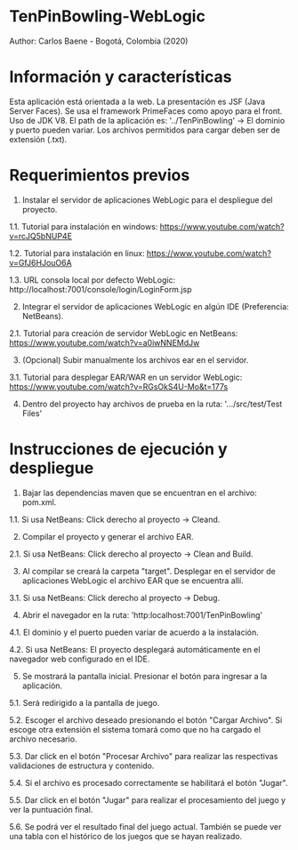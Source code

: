 # TenPinBowling-WebLogic
Author: Carlos Baene - Bogotá, Colombia (2020)

# Información y características

Esta aplicación está orientada a la web. La presentación es JSF (Java Server Faces). Se usa el framework PrimeFaces como apoyo para el front. Uso de JDK V8. El path de la aplicación es: '../TenPinBowling' -> El dominio y puerto pueden variar. Los archivos permitidos para cargar deben ser de extensión (.txt).

# Requerimientos previos

1. Instalar el servidor de aplicaciones WebLogic para el despliegue del proyecto.

1.1. Tutorial para instalación en windows: https://www.youtube.com/watch?v=rcJQ5bNUP4E

1.2. Tutorial para instalación en linux: https://www.youtube.com/watch?v=GfJ6HJouO6A

1.3. URL consola local por defecto WebLogic: http://localhost:7001/console/login/LoginForm.jsp

2. Integrar el servidor de aplicaciones WebLogic en algún IDE (Preferencia: NetBeans).

2.1. Tutorial para creación de servidor WebLogic en NetBeans: https://www.youtube.com/watch?v=a0iwNNEMdJw

3. (Opcional) Subir manualmente los archivos ear en el servidor.

3.1. Tutorial para desplegar EAR/WAR en un servidor WebLogic: https://www.youtube.com/watch?v=RGsOkS4U-Mo&t=177s

4. Dentro del proyecto hay archivos de prueba en la ruta: '.../src/test/Test Files'

# Instrucciones de ejecución y despliegue

1. Bajar las dependencias maven que se encuentran en el archivo: pom.xml.

1.1. Si usa NetBeans: Click derecho al proyecto -> Cleand.

2. Compilar el proyecto y generar el archivo EAR.

2.1. Si usa NetBeans: Click derecho al proyecto -> Clean and Build.

3. Al compilar se creará la carpeta "target". Desplegar en el servidor de aplicaciones WebLogic el archivo EAR que se encuentra allí.

3.1. Si usa NetBeans: Click derecho al proyecto -> Debug.

4. Abrir el navegador en la ruta: 'http:localhost:7001/TenPinBowling'

4.1. El dominio y el puerto pueden variar de acuerdo a la instalación.

4.2. Si usa NetBeans: El proyecto desplegará automáticamente en el navegador web configurado en el IDE.

5. Se mostrará la pantalla inicial. Presionar el botón para ingresar a la aplicación.

5.1. Será redirigido a la pantalla de juego.

5.2. Escoger el archivo deseado presionando el botón "Cargar Archivo". Si escoge otra extensión el sistema tomará como que no ha cargado el archivo necesario.

5.3. Dar click en el botón "Procesar Archivo" para realizar las respectivas validaciones de estructura y contenido.

5.4. Si el archivo es procesado correctamente se habilitará el botón "Jugar".

5.5. Dar click en el botón "Jugar" para realizar el procesamiento del juego y ver la puntuación final.

5.6. Se podrá ver el resultado final del juego actual. También se puede ver una tabla con el histórico de los juegos que se hayan realizado.